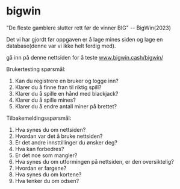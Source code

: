 # bigwin
"De fleste gamblere slutter rett før de vinner BIG" -- BigWin(2023)

Det vi har gjordt før oppgaven er å lage mines siden og lage en database(denne var vi ikke helt ferdig med).


gå inn på denne nettsiden for å teste
www.bigwin.cash/bigwin/



Brukertesting spørsmål:


1. Kan du registrere en bruker og logge inn?
2. Klarer du å finne fran til riktig spill?
3. Klarer du å spille en hånd med blackjack?
4. Klarer du å spille mines?
5. Klarer du å endre antall miner på brettet?


Tilbakemeldingsspørsmål:

1. Hva synes du om nettsiden?
2. Hvordan var det å bruke nettsiden?
3. Er det andre innsttillinger du ønsker deg?
4. Hva kan forbedres?
5. Er det noe som mangler?
6. Hva synes du om utformingen på nettsiden, er den oversiktelig?
7. Hvordan er fargene?
8. Hva synes du om kortene?
9. Hva tenker du om odsen? 
